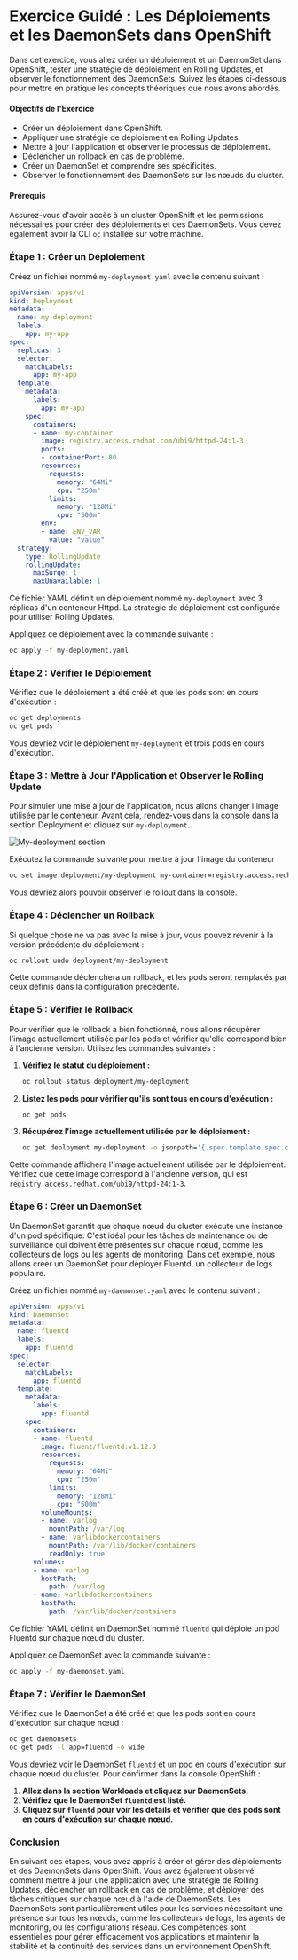 # Exercice Guidé : Les Déploiements et les DaemonSets dans OpenShift

Dans cet exercice, vous allez créer un déploiement et un DaemonSet dans OpenShift, tester une stratégie de déploiement en Rolling Updates, et observer le fonctionnement des DaemonSets. Suivez les étapes ci-dessous pour mettre en pratique les concepts théoriques que nous avons abordés.

#### Objectifs de l'Exercice

- Créer un déploiement dans OpenShift.
- Appliquer une stratégie de déploiement en Rolling Updates.
- Mettre à jour l'application et observer le processus de déploiement.
- Déclencher un rollback en cas de problème.
- Créer un DaemonSet et comprendre ses spécificités.
- Observer le fonctionnement des DaemonSets sur les nœuds du cluster.

#### Prérequis

Assurez-vous d'avoir accès à un cluster OpenShift et les permissions nécessaires pour créer des déploiements et des DaemonSets. Vous devez également avoir la CLI `oc` installée sur votre machine.

### Étape 1 : Créer un Déploiement

Créez un fichier nommé `my-deployment.yaml` avec le contenu suivant :

```yaml
apiVersion: apps/v1
kind: Deployment
metadata:
  name: my-deployment
  labels:
    app: my-app
spec:
  replicas: 3
  selector:
    matchLabels:
      app: my-app
  template:
    metadata:
      labels:
        app: my-app
    spec:
      containers:
      - name: my-container
        image: registry.access.redhat.com/ubi9/httpd-24:1-3
        ports:
        - containerPort: 80
        resources:
          requests:
            memory: "64Mi"
            cpu: "250m"
          limits:
            memory: "128Mi"
            cpu: "500m"
        env:
        - name: ENV_VAR
          value: "value"
  strategy:
    type: RollingUpdate
    rollingUpdate:
      maxSurge: 1
      maxUnavailable: 1
```

Ce fichier YAML définit un déploiement nommé `my-deployment` avec 3 réplicas d'un conteneur Httpd. La stratégie de déploiement est configurée pour utiliser Rolling Updates.

Appliquez ce déploiement avec la commande suivante :

```bash
oc apply -f my-deployment.yaml
```

### Étape 2 : Vérifier le Déploiement

Vérifiez que le déploiement a été créé et que les pods sont en cours d'exécution :

```bash
oc get deployments
oc get pods
```

Vous devriez voir le déploiement `my-deployment` et trois pods en cours d'exécution.

### Étape 3 : Mettre à Jour l'Application et Observer le Rolling Update

Pour simuler une mise à jour de l'application, nous allons changer l'image utilisée par le conteneur.
Avant cela, rendez-vous dans la console dans la section Deployment et cliquez sur `my-deployment`.

![My-deployment section](./images/my-deployment.png)

Exécutez la commande suivante pour mettre à jour l'image du conteneur :

```bash
oc set image deployment/my-deployment my-container=registry.access.redhat.com/ubi9/httpd-24:1-325
```

Vous devriez alors pouvoir observer le rollout dans la console.

### Étape 4 : Déclencher un Rollback

Si quelque chose ne va pas avec la mise à jour, vous pouvez revenir à la version précédente du déploiement :

```bash
oc rollout undo deployment/my-deployment
```

Cette commande déclenchera un rollback, et les pods seront remplacés par ceux définis dans la configuration précédente.

### Étape 5 : Vérifier le Rollback

Pour vérifier que le rollback a bien fonctionné, nous allons récupérer l'image actuellement utilisée par les pods et vérifier qu'elle correspond bien à l'ancienne version. Utilisez les commandes suivantes :

1. **Vérifiez le statut du déploiement :**

   ```bash
   oc rollout status deployment/my-deployment
   ```

2. **Listez les pods pour vérifier qu'ils sont tous en cours d'exécution :**

   ```bash
   oc get pods
   ```

3. **Récupérez l'image actuellement utilisée par le déploiement :**

   ```bash
   oc get deployment my-deployment -o jsonpath='{.spec.template.spec.containers[0].image}'
   ```

Cette commande affichera l'image actuellement utilisée par le déploiement. Vérifiez que cette image correspond à l'ancienne version, qui est `registry.access.redhat.com/ubi9/httpd-24:1-3`.

### Étape 6 : Créer un DaemonSet

Un DaemonSet garantit que chaque nœud du cluster exécute une instance d'un pod spécifique. C'est idéal pour les tâches de maintenance ou de surveillance qui doivent être présentes sur chaque nœud, comme les collecteurs de logs ou les agents de monitoring. Dans cet exemple, nous allons créer un DaemonSet pour déployer Fluentd, un collecteur de logs populaire.

Créez un fichier nommé `my-daemonset.yaml` avec le contenu suivant :

```yaml
apiVersion: apps/v1
kind: DaemonSet
metadata:
  name: fluentd
  labels:
    app: fluentd
spec:
  selector:
    matchLabels:
      app: fluentd
  template:
    metadata:
      labels:
        app: fluentd
    spec:
      containers:
      - name: fluentd
        image: fluent/fluentd:v1.12.3
        resources:
          requests:
            memory: "64Mi"
            cpu: "250m"
          limits:
            memory: "128Mi"
            cpu: "500m"
        volumeMounts:
        - name: varlog
          mountPath: /var/log
        - name: varlibdockercontainers
          mountPath: /var/lib/docker/containers
          readOnly: true
      volumes:
      - name: varlog
        hostPath:
          path: /var/log
      - name: varlibdockercontainers
        hostPath:
          path: /var/lib/docker/containers
```

Ce fichier YAML définit un DaemonSet nommé `fluentd` qui déploie un pod Fluentd sur chaque nœud du cluster.

Appliquez ce DaemonSet avec la commande suivante :

```bash
oc apply -f my-daemonset.yaml
```

### Étape 7 : Vérifier le DaemonSet

Vérifiez que le DaemonSet a été créé et que les pods sont en cours d'exécution sur chaque nœud :

```bash
oc get daemonsets
oc get pods -l app=fluentd -o wide
```

Vous devriez voir le DaemonSet `fluentd` et un pod en cours d'exécution sur chaque nœud du cluster. Pour confirmer dans la console OpenShift :

1. **Allez dans la section Workloads et cliquez sur DaemonSets.**
2. **Vérifiez que le DaemonSet `fluentd` est listé.**
3. **Cliquez sur `fluentd` pour voir les détails et vérifier que des pods sont en cours d'exécution sur chaque nœud.**

### Conclusion

En suivant ces étapes, vous avez appris à créer et gérer des déploiements et des DaemonSets dans OpenShift. Vous avez également observé comment mettre à jour une application avec une stratégie de Rolling Updates, déclencher un rollback en cas de problème, et déployer des tâches critiques sur chaque nœud à l'aide de DaemonSets. Les DaemonSets sont particulièrement utiles pour les services nécessitant une présence sur tous les nœuds, comme les collecteurs de logs, les agents de monitoring, ou les configurations réseau. Ces compétences sont essentielles pour gérer efficacement vos applications et maintenir la stabilité et la continuité des services dans un environnement OpenShift.
